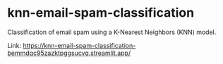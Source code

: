 # knn-email-spam-classification
Classification of email spam using a K-Nearest Neighbors (KNN) model.

Link: https://knn-email-spam-classification-bemmdqc95zazktpggsucvq.streamlit.app/
